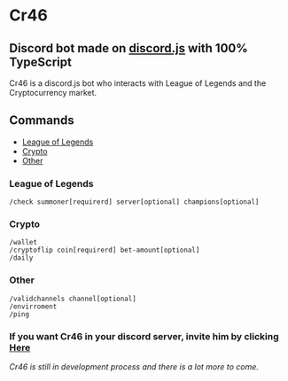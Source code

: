 # Cr46

## Discord bot made on [discord.js](https://discord.js.org/#/) with 100% TypeScript

Cr46 is a discord.js bot who interacts with League of Legends and the Cryptocurrency market.

## Commands

- [League of Legends](#LeagueofLegends)
- [Crypto](#Crypto)
- [Other](#Otherr)

### League of Legends

```
/check summoner[requirerd] server[optional] champions[optional]
```

### Crypto

```
/wallet
/cryptoflip coin[requirerd] bet-amount[optional]
/daily
```

### Other

```
/validchannels channel[optional]
/envirroment
/ping
```

### If you want Cr46 in your discord server, invite him by clicking [Here](https://discord.com/api/oauth2/authorize?client_id=890877562404884531&permissions=8&scope=applications.commands%20bot)

_Cr46 is still in development process and there is a lot more to come._
